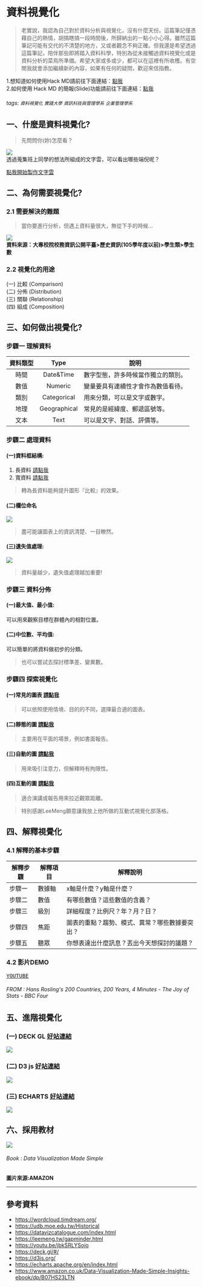 # 資料視覺化    

>老實說，我認為自己對於資料分析與視覺化，沒有什麼天份。這篇筆記僅憑藉自己的熱情，胡搞瞎搞一段時間後，所歸納出的一點小小心得。雖然這篇筆記可能有交代的不清楚的地方，又或者觀念不夠正確。但我還是希望透過這篇筆記，陪伴那些即將踏入資料科學，特別為從未接觸過資料視覺化或是資料分析的菜鳥所準備。希望大家或多或少，都可以在這裡有所收穫。有空閒我就會添加繼續新的內容，如果有任何的疑問，歡迎來信指教。

1.想知道如何使用Hack MD請前往下面連結：[點我](https://hackmd.io/@hackmd/BJvtP4zGX)  
2.如何使用 Hack MD 的簡報(Slide)功能請前往下面連結：[點我](https://hackmd.io/@hackmd/HJO6srUx)  

###### tags: `資料視覺化` `實踐大學` `資訊科技與管理學系` `企業管理學系`

## 一、什麼是資料視覺化?   
> 先問問你(妳)怎麼看？

![](https://i.imgur.com/eZA0Af8.png)   
透過蒐集班上同學的想法所組成的文字雲，可以看出哪些端倪呢？

[<kbd>點我開始製作文字雲</kbd>](https://wordcloud.timdream.org/)

## 二、為何需要視覺化?   

### 2.1 需要解決的難題   

> 當你要進行分析，但遇上資料量很大，無從下手的時候...

[![](https://i.imgur.com/4I3yB0r.png)](https://udb.moe.edu.tw/Historical)  
**資料來源：大專校院校務資訊公開平臺>歷史資訊(105學年度以前)>學生類>學生數**

### 2.2 視覺化的用途   

(一) 比較 (Comparison)  
(二) 分佈 (Distribution)   
(三) 關聯 (Relationship)  
(四) 組成 (Composition)  

## 三、如何做出視覺化?   

### 步驟一 理解資料   


| 資料類型 | Type | 說明 |
| :---: | :---: | --- |
| 時間 | Date&Time | 數字型態，許多時候當作獨立的類別。 |
| 數值 | Numeric | 變量要具有連續性才會作為數值看待。 |
| 類別 | Categorical | 用來分類，可以是文字或數字。 |
| 地理 | Geographical | 常見的是經緯度、郵遞區號等。 |
| 文本 | Text | 可以是文字、對話、評價等。 |

### 步驟二 處理資料   
#### (一)資料框結構:
1. 長資料 [<kbd>請點我</kbd>](https://i.imgur.com/WqVANbG.png)
2. 寬資料 [<kbd>請點我</kbd>](https://i.imgur.com/6LGBqpD.png)  

> 轉為長資料能夠提升圖形『比較』的效果。

#### (二)欄位命名  
![](https://i.imgur.com/rgRwmhs.png)  
> 盡可能讓圖表上的資訊清楚、一目瞭然。  


#### (三)遺失值處理:  
![](https://i.imgur.com/wwrZuOY.png)  
> 資料量越少，遺失值處理越加重要!

### 步驟三 資料分佈

#### (一)最大值、最小值:
可以用來觀察目標在群體內的相對位置。

#### (二)中位數、平均值:
可以簡單的將資料做初步的分類。

>也可以嘗試去探討標準差、變異數。

### 步驟四 探索視覺化

#### (一)常見的圖表 [<kbd>請點我</kbd>](https://datavizcatalogue.com/index.html)   
>可以依照使用情境、目的的不同，選擇最合適的圖表。  

#### (二)靜態的圖 [<kbd>請點我</kbd>](https://i.imgur.com/zuK2vOu.png)  

>主要用在平面的場景，例如書面報告。

#### (三)自動的圖 [<kbd>請點我</kbd>](https://imgur.com/rY9At2k.gif)  

>用來吸引注意力，但解釋時有拘限性。

#### (四)互動的圖 [<kbd>請點我</kbd>](https://leemeng.tw/gapminder.html)  

>適合演講或報告用來拉近觀眾距離。

>特別感謝LeeMeng願意讓我放上他所做的互動式視覺化部落格。

## 四、解釋視覺化

### 4.1 解釋的基本步驟
| 解釋步驟 | 解釋項目 | 解釋說明 |
| -------- | -------- | -------- |
| 步驟一 | 數據軸 | x軸是什麼？y軸是什麼？ |
| 步驟二 | 數值 | 有哪些數值？這些數值的含義？ |
| 步驟三 | 級別 | 詳細程度？比例尺？年？月？日？ |
| 步驟四 | 焦距 | 圖表的重點？趨勢、模式、異常？哪些數據要突出？ |
| 步驟五 | 聽眾 | 你想表達出什麼訊息？丟出今天想探討的議題？ |
### 4.2 影片DEMO
[<kbd>YOUTUBE</kbd>](https://youtu.be/jbkSRLYSojo)
###### FROM : Hans Rosling's 200 Countries, 200 Years, 4 Minutes - The Joy of Stats - BBC Four


## 五、進階視覺化

### (一) DECK GL [<kbd>好站連結</kbd>](https://deck.gl/#/)
![](https://i.imgur.com/6klp5cg.jpg)
### (二) D3 js [<kbd>好站連結</kbd>](https://d3js.org/)
![](https://i.imgur.com/0ixRRbS.jpg)
### (三) ECHARTS [<kbd>好站連結</kbd>](https://echarts.apache.org/en/index.html)
![](https://i.imgur.com/0g9q2Lt.jpg)  

## 六、採用教材

[![](https://images-eu.ssl-images-amazon.com/images/I/51wnowwIoXL._SY346_.jpg)](https://www.amazon.co.uk/Data-Visualization-Made-Simple-Insights-ebook/dp/B07HS23LTN)  

###### Book : Data Visualization Made Simple
**圖片來源:AMAZON**  

---  

## 參考資料
* https://wordcloud.timdream.org/
* https://udb.moe.edu.tw/Historical
* https://datavizcatalogue.com/index.html
* https://leemeng.tw/gapminder.html
* https://youtu.be/jbkSRLYSojo
* https://deck.gl/#/
* https://d3js.org/
* https://echarts.apache.org/en/index.html
* https://www.amazon.co.uk/Data-Visualization-Made-Simple-Insights-ebook/dp/B07HS23LTN



